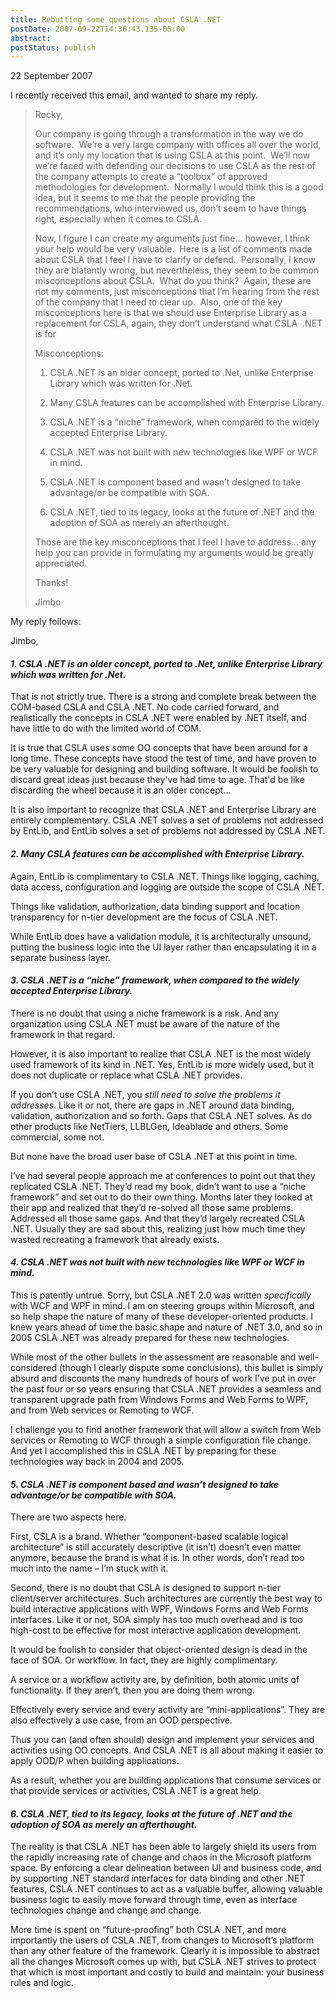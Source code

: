 ```yaml
---
title: Rebutting some questions about CSLA .NET
postDate: 2007-09-22T14:36:43.135-05:00
abstract: 
postStatus: publish
---
```

22 September 2007

I recently received this email, and wanted to share my reply.


> Rocky,
>
> Our company is going through a transformation in the way we do software.  We’re a very large company with offices all over the world, and it’s only my location that is using CSLA at this point.  We’ll now we’re faced with defending our decisions to use CSLA as the rest of the company attempts to create a “toolbox” of approved methodologies for development.  Normally I would think this is a good idea, but it seems to me that the people providing the recommendations, who interviewed us, don’t seem to have things right, especially when it comes to CSLA.
>
> Now, I figure I can create my arguments just fine… however, I think your help would be very valuable.  Here is a list of comments made about CSLA that I feel I have to clarify or defend.  Personally, I know they are blatantly wrong, but nevertheless, they seem to be common misconceptions about CSLA.  What do you think?  Again, these are not my comments, just misconceptions that I’m hearing from the rest of the company that I need to clear up.  Also, one of the key misconceptions here is that we should use Enterprise Library as a replacement for CSLA, again, they don’t understand what CSLA  .NET is for
>
> Misconceptions:
>
> 1. CSLA .NET is an older concept, ported to .Net, unlike Enterprise Library which was written for .Net.
>
> 2. Many CSLA features can be accomplished with Enterprise Library.
>
> 3. CSLA .NET is a “niche” framework, when compared to the widely accepted Enterprise Library.
>
> 4. CSLA .NET was not built with new technologies like WPF or WCF in mind.
>
> 5. CSLA .NET is component based and wasn’t designed to take advantage/or be compatible with SOA.
>
> 6. CSLA .NET, tied to its legacy, looks at the future of .NET and the adoption of SOA as merely an afterthought.
>
> Those are the key misconceptions that I feel I have to address… any help you can provide in formulating my arguments would be greatly appreciated.
>
> Thanks!
>
> Jimbo


My reply follows:

Jimbo,

#### ***1. CSLA .NET is an older concept, ported to .Net, unlike Enterprise Library which was written for .Net.***

That is not strictly true. There is a strong and complete break between the COM-based CSLA and CSLA .NET. No code carried forward, and realistically the concepts in CSLA .NET were enabled by .NET itself, and have little to do with the limited world of COM.

It is true that CSLA uses some OO concepts that have been around for a long time. These concepts have stood the test of time, and have proven to be very valuable for designing and building software. It would be foolish to discard great ideas just because they've had time to age. That'd be like discarding the wheel because it is an older concept...

It is also important to recognize that CSLA .NET and Enterprise Library are entirely complementary. CSLA .NET solves a set of problems not addressed by EntLib, and EntLib solves a set of problems not addressed by CSLA .NET.

#### ***2. Many CSLA features can be accomplished with Enterprise Library.***

Again, EntLib is complimentary to CSLA .NET. Things like logging, caching, data access, configuration and logging are outside the scope of CSLA .NET.

Things like validation, authorization, data binding support and location transparency for n-tier development are the focus of CSLA .NET.

While EntLib does have a validation module, it is architecturally unsound, putting the business logic into the UI layer rather than encapsulating it in a separate business layer.

#### ***3. CSLA .NET is a “niche” framework, when compared to the widely accepted Enterprise Library.***

There is no doubt that using a niche framework is a risk. And any organization using CSLA .NET must be aware of the nature of the framework in that regard.

However, it is also important to realize that CSLA .NET is the most widely used framework of its kind in .NET. Yes, EntLib is more widely used, but it does not duplicate or replace what CSLA .NET provides.

If you don’t use CSLA .NET, you *still need to solve the problems it addresses*. Like it or not, there are gaps in .NET around data binding, validation, authorization and so forth. Gaps that CSLA .NET solves. As do other products like NetTiers, LLBLGen, Ideablade and others. Some commercial, some not.

But none have the broad user base of CSLA .NET at this point in time.

I’ve had several people approach me at conferences to point out that they replicated CSLA .NET. They’d read my book, didn’t want to use a “niche framework” and set out to do their own thing. Months later they looked at their app and realized that they’d re-solved all those same problems. Addressed all those same gaps. And that they’d largely recreated CSLA .NET. Usually they are sad about this, realizing just how much time they wasted recreating a framework that already exists.

#### ***4. CSLA .NET was not built with new technologies like WPF or WCF in mind.***

This is patently untrue. Sorry, but CSLA .NET 2.0 was written *specifically* with WCF and WPF in mind. I am on steering groups within Microsoft, and so help shape the nature of many of these developer-oriented products. I knew years ahead of time the basic shape and nature of .NET 3.0, and so in 2005 CSLA .NET was already prepared for these new technologies.

While most of the other bullets in the assessment are reasonable and well-considered (though I clearly dispute some conclusions), this bullet is simply absurd and discounts the many hundreds of hours of work I’ve put in over the past four or so years ensuring that CSLA .NET provides a seamless and transparent upgrade path from Windows Forms and Web Forms to WPF, and from Web services or Remoting to WCF.

I challenge you to find another framework that will allow a switch from Web services or Remoting to WCF through a simple configuration file change. And yet I accomplished this in CSLA .NET by preparing for these technologies way back in 2004 and 2005.

#### ***5. CSLA .NET is component based and wasn’t designed to take advantage/or be compatible with SOA.***

There are two aspects here.

First, CSLA is a brand. Whether “component-based scalable logical architecture” is still accurately descriptive (it isn’t) doesn’t even matter anymore, because the brand is what it is. In other words, don’t read too much into the name – I’m stuck with it.

Second, there is no doubt that CSLA is designed to support n-tier client/server architectures. Such architectures are currently the best way to build interactive applications with WPF, Windows Forms and Web Forms interfaces. Like it or not, SOA simply has too much overhead and is too high-cost to be effective for most interactive application development.

It would be foolish to consider that object-oriented design is dead in the face of SOA. Or workflow. In fact, they are highly complimentary.

A service or a workflow activity are, by definition, both atomic units of functionality. If they aren’t, then you are doing them wrong.

Effectively every service and every activity are “mini-applications”. They are also effectively a use case, from an OOD perspective.

Thus you can (and often should) design and implement your services and activities using OO concepts. And CSLA .NET is all about making it easier to apply OOD/P when building applications.

As a result, whether you are building applications that consume services or that provide services or activities, CSLA .NET is a great help.

#### ***6. CSLA .NET, tied to its legacy, looks at the future of .NET and the adoption of SOA as merely an afterthought.***

The reality is that CSLA .NET has been able to largely shield its users from the rapidly increasing rate of change and chaos in the Microsoft platform space. By enforcing a clear delineation between UI and business code, and by supporting .NET standard interfaces for data binding and other .NET features, CSLA .NET continues to act as a valuable buffer, allowing valuable business logic to easily move forward through time, even as interface technologies change and change and change.

More time is spent on “future-proofing” both CSLA .NET, and more importantly the users of CSLA .NET, from changes to Microsoft’s platform than any other feature of the framework. Clearly it is impossible to abstract all the changes Microsoft comes up with, but CSLA .NET strives to protect that which is most important and costly to build and maintain: your business rules and logic.
